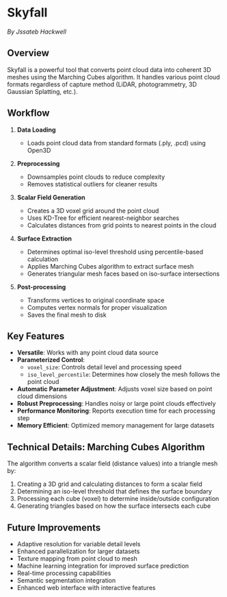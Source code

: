 # Skyfall

*By Jssateb Hackwell*

## Overview

Skyfall is a powerful tool that converts point cloud data into coherent 3D meshes using the Marching Cubes algorithm. It handles various point cloud formats regardless of capture method (LiDAR, photogrammetry, 3D Gaussian Splatting, etc.).

## Workflow

1. **Data Loading**
   - Loads point cloud data from standard formats (.ply, .pcd) using Open3D

2. **Preprocessing**
   - Downsamples point clouds to reduce complexity
   - Removes statistical outliers for cleaner results

3. **Scalar Field Generation**
   - Creates a 3D voxel grid around the point cloud
   - Uses KD-Tree for efficient nearest-neighbor searches
   - Calculates distances from grid points to nearest points in the cloud

4. **Surface Extraction**
   - Determines optimal iso-level threshold using percentile-based calculation
   - Applies Marching Cubes algorithm to extract surface mesh
   - Generates triangular mesh faces based on iso-surface intersections

5. **Post-processing**
   - Transforms vertices to original coordinate space
   - Computes vertex normals for proper visualization
   - Saves the final mesh to disk

## Key Features

- **Versatile**: Works with any point cloud data source
- **Parameterized Control**:
  - `voxel_size`: Controls detail level and processing speed
  - `iso_level_percentile`: Determines how closely the mesh follows the point cloud
- **Automatic Parameter Adjustment**: Adjusts voxel size based on point cloud dimensions
- **Robust Preprocessing**: Handles noisy or large point clouds effectively
- **Performance Monitoring**: Reports execution time for each processing step
- **Memory Efficient**: Optimized memory management for large datasets

## Technical Details: Marching Cubes Algorithm

The algorithm converts a scalar field (distance values) into a triangle mesh by:

1. Creating a 3D grid and calculating distances to form a scalar field
2. Determining an iso-level threshold that defines the surface boundary
3. Processing each cube (voxel) to determine inside/outside configuration
4. Generating triangles based on how the surface intersects each cube

## Future Improvements

- Adaptive resolution for variable detail levels
- Enhanced parallelization for larger datasets
- Texture mapping from point cloud to mesh
- Machine learning integration for improved surface prediction
- Real-time processing capabilities
- Semantic segmentation integration
- Enhanced web interface with interactive features
